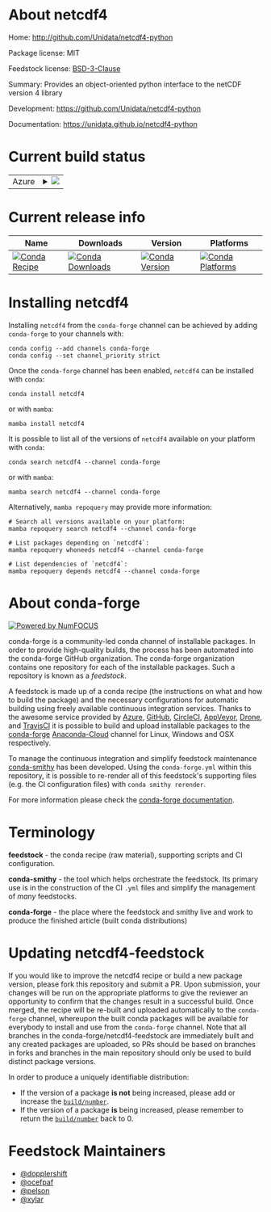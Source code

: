 About netcdf4
=============

Home: http://github.com/Unidata/netcdf4-python

Package license: MIT

Feedstock license: [BSD-3-Clause](https://github.com/conda-forge/netcdf4-feedstock/blob/main/LICENSE.txt)

Summary: Provides an object-oriented python interface to the netCDF version 4 library

Development: https://github.com/Unidata/netcdf4-python

Documentation: https://unidata.github.io/netcdf4-python

Current build status
====================


<table>
    
  <tr>
    <td>Azure</td>
    <td>
      <details>
        <summary>
          <a href="https://dev.azure.com/conda-forge/feedstock-builds/_build/latest?definitionId=676&branchName=main">
            <img src="https://dev.azure.com/conda-forge/feedstock-builds/_apis/build/status/netcdf4-feedstock?branchName=main">
          </a>
        </summary>
        <table>
          <thead><tr><th>Variant</th><th>Status</th></tr></thead>
          <tbody><tr>
              <td>linux_64_mpimpichnumpy1.20python3.7.____cpython</td>
              <td>
                <a href="https://dev.azure.com/conda-forge/feedstock-builds/_build/latest?definitionId=676&branchName=main">
                  <img src="https://dev.azure.com/conda-forge/feedstock-builds/_apis/build/status/netcdf4-feedstock?branchName=main&jobName=linux&configuration=linux_64_mpimpichnumpy1.20python3.7.____cpython" alt="variant">
                </a>
              </td>
            </tr><tr>
              <td>linux_64_mpimpichnumpy1.20python3.8.____cpython</td>
              <td>
                <a href="https://dev.azure.com/conda-forge/feedstock-builds/_build/latest?definitionId=676&branchName=main">
                  <img src="https://dev.azure.com/conda-forge/feedstock-builds/_apis/build/status/netcdf4-feedstock?branchName=main&jobName=linux&configuration=linux_64_mpimpichnumpy1.20python3.8.____cpython" alt="variant">
                </a>
              </td>
            </tr><tr>
              <td>linux_64_mpimpichnumpy1.20python3.9.____cpython</td>
              <td>
                <a href="https://dev.azure.com/conda-forge/feedstock-builds/_build/latest?definitionId=676&branchName=main">
                  <img src="https://dev.azure.com/conda-forge/feedstock-builds/_apis/build/status/netcdf4-feedstock?branchName=main&jobName=linux&configuration=linux_64_mpimpichnumpy1.20python3.9.____cpython" alt="variant">
                </a>
              </td>
            </tr><tr>
              <td>linux_64_mpimpichnumpy1.21python3.10.____cpython</td>
              <td>
                <a href="https://dev.azure.com/conda-forge/feedstock-builds/_build/latest?definitionId=676&branchName=main">
                  <img src="https://dev.azure.com/conda-forge/feedstock-builds/_apis/build/status/netcdf4-feedstock?branchName=main&jobName=linux&configuration=linux_64_mpimpichnumpy1.21python3.10.____cpython" alt="variant">
                </a>
              </td>
            </tr><tr>
              <td>linux_64_mpinompinumpy1.20python3.7.____cpython</td>
              <td>
                <a href="https://dev.azure.com/conda-forge/feedstock-builds/_build/latest?definitionId=676&branchName=main">
                  <img src="https://dev.azure.com/conda-forge/feedstock-builds/_apis/build/status/netcdf4-feedstock?branchName=main&jobName=linux&configuration=linux_64_mpinompinumpy1.20python3.7.____cpython" alt="variant">
                </a>
              </td>
            </tr><tr>
              <td>linux_64_mpinompinumpy1.20python3.8.____cpython</td>
              <td>
                <a href="https://dev.azure.com/conda-forge/feedstock-builds/_build/latest?definitionId=676&branchName=main">
                  <img src="https://dev.azure.com/conda-forge/feedstock-builds/_apis/build/status/netcdf4-feedstock?branchName=main&jobName=linux&configuration=linux_64_mpinompinumpy1.20python3.8.____cpython" alt="variant">
                </a>
              </td>
            </tr><tr>
              <td>linux_64_mpinompinumpy1.20python3.9.____cpython</td>
              <td>
                <a href="https://dev.azure.com/conda-forge/feedstock-builds/_build/latest?definitionId=676&branchName=main">
                  <img src="https://dev.azure.com/conda-forge/feedstock-builds/_apis/build/status/netcdf4-feedstock?branchName=main&jobName=linux&configuration=linux_64_mpinompinumpy1.20python3.9.____cpython" alt="variant">
                </a>
              </td>
            </tr><tr>
              <td>linux_64_mpinompinumpy1.21python3.10.____cpython</td>
              <td>
                <a href="https://dev.azure.com/conda-forge/feedstock-builds/_build/latest?definitionId=676&branchName=main">
                  <img src="https://dev.azure.com/conda-forge/feedstock-builds/_apis/build/status/netcdf4-feedstock?branchName=main&jobName=linux&configuration=linux_64_mpinompinumpy1.21python3.10.____cpython" alt="variant">
                </a>
              </td>
            </tr><tr>
              <td>linux_64_mpiopenmpinumpy1.20python3.7.____cpython</td>
              <td>
                <a href="https://dev.azure.com/conda-forge/feedstock-builds/_build/latest?definitionId=676&branchName=main">
                  <img src="https://dev.azure.com/conda-forge/feedstock-builds/_apis/build/status/netcdf4-feedstock?branchName=main&jobName=linux&configuration=linux_64_mpiopenmpinumpy1.20python3.7.____cpython" alt="variant">
                </a>
              </td>
            </tr><tr>
              <td>linux_64_mpiopenmpinumpy1.20python3.8.____cpython</td>
              <td>
                <a href="https://dev.azure.com/conda-forge/feedstock-builds/_build/latest?definitionId=676&branchName=main">
                  <img src="https://dev.azure.com/conda-forge/feedstock-builds/_apis/build/status/netcdf4-feedstock?branchName=main&jobName=linux&configuration=linux_64_mpiopenmpinumpy1.20python3.8.____cpython" alt="variant">
                </a>
              </td>
            </tr><tr>
              <td>linux_64_mpiopenmpinumpy1.20python3.9.____cpython</td>
              <td>
                <a href="https://dev.azure.com/conda-forge/feedstock-builds/_build/latest?definitionId=676&branchName=main">
                  <img src="https://dev.azure.com/conda-forge/feedstock-builds/_apis/build/status/netcdf4-feedstock?branchName=main&jobName=linux&configuration=linux_64_mpiopenmpinumpy1.20python3.9.____cpython" alt="variant">
                </a>
              </td>
            </tr><tr>
              <td>linux_64_mpiopenmpinumpy1.21python3.10.____cpython</td>
              <td>
                <a href="https://dev.azure.com/conda-forge/feedstock-builds/_build/latest?definitionId=676&branchName=main">
                  <img src="https://dev.azure.com/conda-forge/feedstock-builds/_apis/build/status/netcdf4-feedstock?branchName=main&jobName=linux&configuration=linux_64_mpiopenmpinumpy1.21python3.10.____cpython" alt="variant">
                </a>
              </td>
            </tr><tr>
              <td>linux_aarch64_mpimpichnumpy1.20python3.7.____cpython</td>
              <td>
                <a href="https://dev.azure.com/conda-forge/feedstock-builds/_build/latest?definitionId=676&branchName=main">
                  <img src="https://dev.azure.com/conda-forge/feedstock-builds/_apis/build/status/netcdf4-feedstock?branchName=main&jobName=linux&configuration=linux_aarch64_mpimpichnumpy1.20python3.7.____cpython" alt="variant">
                </a>
              </td>
            </tr><tr>
              <td>linux_aarch64_mpimpichnumpy1.20python3.8.____cpython</td>
              <td>
                <a href="https://dev.azure.com/conda-forge/feedstock-builds/_build/latest?definitionId=676&branchName=main">
                  <img src="https://dev.azure.com/conda-forge/feedstock-builds/_apis/build/status/netcdf4-feedstock?branchName=main&jobName=linux&configuration=linux_aarch64_mpimpichnumpy1.20python3.8.____cpython" alt="variant">
                </a>
              </td>
            </tr><tr>
              <td>linux_aarch64_mpimpichnumpy1.20python3.9.____cpython</td>
              <td>
                <a href="https://dev.azure.com/conda-forge/feedstock-builds/_build/latest?definitionId=676&branchName=main">
                  <img src="https://dev.azure.com/conda-forge/feedstock-builds/_apis/build/status/netcdf4-feedstock?branchName=main&jobName=linux&configuration=linux_aarch64_mpimpichnumpy1.20python3.9.____cpython" alt="variant">
                </a>
              </td>
            </tr><tr>
              <td>linux_aarch64_mpimpichnumpy1.21python3.10.____cpython</td>
              <td>
                <a href="https://dev.azure.com/conda-forge/feedstock-builds/_build/latest?definitionId=676&branchName=main">
                  <img src="https://dev.azure.com/conda-forge/feedstock-builds/_apis/build/status/netcdf4-feedstock?branchName=main&jobName=linux&configuration=linux_aarch64_mpimpichnumpy1.21python3.10.____cpython" alt="variant">
                </a>
              </td>
            </tr><tr>
              <td>linux_aarch64_mpinompinumpy1.20python3.7.____cpython</td>
              <td>
                <a href="https://dev.azure.com/conda-forge/feedstock-builds/_build/latest?definitionId=676&branchName=main">
                  <img src="https://dev.azure.com/conda-forge/feedstock-builds/_apis/build/status/netcdf4-feedstock?branchName=main&jobName=linux&configuration=linux_aarch64_mpinompinumpy1.20python3.7.____cpython" alt="variant">
                </a>
              </td>
            </tr><tr>
              <td>linux_aarch64_mpinompinumpy1.20python3.8.____cpython</td>
              <td>
                <a href="https://dev.azure.com/conda-forge/feedstock-builds/_build/latest?definitionId=676&branchName=main">
                  <img src="https://dev.azure.com/conda-forge/feedstock-builds/_apis/build/status/netcdf4-feedstock?branchName=main&jobName=linux&configuration=linux_aarch64_mpinompinumpy1.20python3.8.____cpython" alt="variant">
                </a>
              </td>
            </tr><tr>
              <td>linux_aarch64_mpinompinumpy1.20python3.9.____cpython</td>
              <td>
                <a href="https://dev.azure.com/conda-forge/feedstock-builds/_build/latest?definitionId=676&branchName=main">
                  <img src="https://dev.azure.com/conda-forge/feedstock-builds/_apis/build/status/netcdf4-feedstock?branchName=main&jobName=linux&configuration=linux_aarch64_mpinompinumpy1.20python3.9.____cpython" alt="variant">
                </a>
              </td>
            </tr><tr>
              <td>linux_aarch64_mpinompinumpy1.21python3.10.____cpython</td>
              <td>
                <a href="https://dev.azure.com/conda-forge/feedstock-builds/_build/latest?definitionId=676&branchName=main">
                  <img src="https://dev.azure.com/conda-forge/feedstock-builds/_apis/build/status/netcdf4-feedstock?branchName=main&jobName=linux&configuration=linux_aarch64_mpinompinumpy1.21python3.10.____cpython" alt="variant">
                </a>
              </td>
            </tr><tr>
              <td>linux_aarch64_mpiopenmpinumpy1.20python3.7.____cpython</td>
              <td>
                <a href="https://dev.azure.com/conda-forge/feedstock-builds/_build/latest?definitionId=676&branchName=main">
                  <img src="https://dev.azure.com/conda-forge/feedstock-builds/_apis/build/status/netcdf4-feedstock?branchName=main&jobName=linux&configuration=linux_aarch64_mpiopenmpinumpy1.20python3.7.____cpython" alt="variant">
                </a>
              </td>
            </tr><tr>
              <td>linux_aarch64_mpiopenmpinumpy1.20python3.8.____cpython</td>
              <td>
                <a href="https://dev.azure.com/conda-forge/feedstock-builds/_build/latest?definitionId=676&branchName=main">
                  <img src="https://dev.azure.com/conda-forge/feedstock-builds/_apis/build/status/netcdf4-feedstock?branchName=main&jobName=linux&configuration=linux_aarch64_mpiopenmpinumpy1.20python3.8.____cpython" alt="variant">
                </a>
              </td>
            </tr><tr>
              <td>linux_aarch64_mpiopenmpinumpy1.20python3.9.____cpython</td>
              <td>
                <a href="https://dev.azure.com/conda-forge/feedstock-builds/_build/latest?definitionId=676&branchName=main">
                  <img src="https://dev.azure.com/conda-forge/feedstock-builds/_apis/build/status/netcdf4-feedstock?branchName=main&jobName=linux&configuration=linux_aarch64_mpiopenmpinumpy1.20python3.9.____cpython" alt="variant">
                </a>
              </td>
            </tr><tr>
              <td>linux_aarch64_mpiopenmpinumpy1.21python3.10.____cpython</td>
              <td>
                <a href="https://dev.azure.com/conda-forge/feedstock-builds/_build/latest?definitionId=676&branchName=main">
                  <img src="https://dev.azure.com/conda-forge/feedstock-builds/_apis/build/status/netcdf4-feedstock?branchName=main&jobName=linux&configuration=linux_aarch64_mpiopenmpinumpy1.21python3.10.____cpython" alt="variant">
                </a>
              </td>
            </tr><tr>
              <td>linux_ppc64le_mpimpichnumpy1.20python3.7.____cpython</td>
              <td>
                <a href="https://dev.azure.com/conda-forge/feedstock-builds/_build/latest?definitionId=676&branchName=main">
                  <img src="https://dev.azure.com/conda-forge/feedstock-builds/_apis/build/status/netcdf4-feedstock?branchName=main&jobName=linux&configuration=linux_ppc64le_mpimpichnumpy1.20python3.7.____cpython" alt="variant">
                </a>
              </td>
            </tr><tr>
              <td>linux_ppc64le_mpimpichnumpy1.20python3.8.____cpython</td>
              <td>
                <a href="https://dev.azure.com/conda-forge/feedstock-builds/_build/latest?definitionId=676&branchName=main">
                  <img src="https://dev.azure.com/conda-forge/feedstock-builds/_apis/build/status/netcdf4-feedstock?branchName=main&jobName=linux&configuration=linux_ppc64le_mpimpichnumpy1.20python3.8.____cpython" alt="variant">
                </a>
              </td>
            </tr><tr>
              <td>linux_ppc64le_mpimpichnumpy1.20python3.9.____cpython</td>
              <td>
                <a href="https://dev.azure.com/conda-forge/feedstock-builds/_build/latest?definitionId=676&branchName=main">
                  <img src="https://dev.azure.com/conda-forge/feedstock-builds/_apis/build/status/netcdf4-feedstock?branchName=main&jobName=linux&configuration=linux_ppc64le_mpimpichnumpy1.20python3.9.____cpython" alt="variant">
                </a>
              </td>
            </tr><tr>
              <td>linux_ppc64le_mpimpichnumpy1.21python3.10.____cpython</td>
              <td>
                <a href="https://dev.azure.com/conda-forge/feedstock-builds/_build/latest?definitionId=676&branchName=main">
                  <img src="https://dev.azure.com/conda-forge/feedstock-builds/_apis/build/status/netcdf4-feedstock?branchName=main&jobName=linux&configuration=linux_ppc64le_mpimpichnumpy1.21python3.10.____cpython" alt="variant">
                </a>
              </td>
            </tr><tr>
              <td>linux_ppc64le_mpinompinumpy1.20python3.7.____cpython</td>
              <td>
                <a href="https://dev.azure.com/conda-forge/feedstock-builds/_build/latest?definitionId=676&branchName=main">
                  <img src="https://dev.azure.com/conda-forge/feedstock-builds/_apis/build/status/netcdf4-feedstock?branchName=main&jobName=linux&configuration=linux_ppc64le_mpinompinumpy1.20python3.7.____cpython" alt="variant">
                </a>
              </td>
            </tr><tr>
              <td>linux_ppc64le_mpinompinumpy1.20python3.8.____cpython</td>
              <td>
                <a href="https://dev.azure.com/conda-forge/feedstock-builds/_build/latest?definitionId=676&branchName=main">
                  <img src="https://dev.azure.com/conda-forge/feedstock-builds/_apis/build/status/netcdf4-feedstock?branchName=main&jobName=linux&configuration=linux_ppc64le_mpinompinumpy1.20python3.8.____cpython" alt="variant">
                </a>
              </td>
            </tr><tr>
              <td>linux_ppc64le_mpinompinumpy1.20python3.9.____cpython</td>
              <td>
                <a href="https://dev.azure.com/conda-forge/feedstock-builds/_build/latest?definitionId=676&branchName=main">
                  <img src="https://dev.azure.com/conda-forge/feedstock-builds/_apis/build/status/netcdf4-feedstock?branchName=main&jobName=linux&configuration=linux_ppc64le_mpinompinumpy1.20python3.9.____cpython" alt="variant">
                </a>
              </td>
            </tr><tr>
              <td>linux_ppc64le_mpinompinumpy1.21python3.10.____cpython</td>
              <td>
                <a href="https://dev.azure.com/conda-forge/feedstock-builds/_build/latest?definitionId=676&branchName=main">
                  <img src="https://dev.azure.com/conda-forge/feedstock-builds/_apis/build/status/netcdf4-feedstock?branchName=main&jobName=linux&configuration=linux_ppc64le_mpinompinumpy1.21python3.10.____cpython" alt="variant">
                </a>
              </td>
            </tr><tr>
              <td>linux_ppc64le_mpiopenmpinumpy1.20python3.7.____cpython</td>
              <td>
                <a href="https://dev.azure.com/conda-forge/feedstock-builds/_build/latest?definitionId=676&branchName=main">
                  <img src="https://dev.azure.com/conda-forge/feedstock-builds/_apis/build/status/netcdf4-feedstock?branchName=main&jobName=linux&configuration=linux_ppc64le_mpiopenmpinumpy1.20python3.7.____cpython" alt="variant">
                </a>
              </td>
            </tr><tr>
              <td>linux_ppc64le_mpiopenmpinumpy1.20python3.8.____cpython</td>
              <td>
                <a href="https://dev.azure.com/conda-forge/feedstock-builds/_build/latest?definitionId=676&branchName=main">
                  <img src="https://dev.azure.com/conda-forge/feedstock-builds/_apis/build/status/netcdf4-feedstock?branchName=main&jobName=linux&configuration=linux_ppc64le_mpiopenmpinumpy1.20python3.8.____cpython" alt="variant">
                </a>
              </td>
            </tr><tr>
              <td>linux_ppc64le_mpiopenmpinumpy1.20python3.9.____cpython</td>
              <td>
                <a href="https://dev.azure.com/conda-forge/feedstock-builds/_build/latest?definitionId=676&branchName=main">
                  <img src="https://dev.azure.com/conda-forge/feedstock-builds/_apis/build/status/netcdf4-feedstock?branchName=main&jobName=linux&configuration=linux_ppc64le_mpiopenmpinumpy1.20python3.9.____cpython" alt="variant">
                </a>
              </td>
            </tr><tr>
              <td>linux_ppc64le_mpiopenmpinumpy1.21python3.10.____cpython</td>
              <td>
                <a href="https://dev.azure.com/conda-forge/feedstock-builds/_build/latest?definitionId=676&branchName=main">
                  <img src="https://dev.azure.com/conda-forge/feedstock-builds/_apis/build/status/netcdf4-feedstock?branchName=main&jobName=linux&configuration=linux_ppc64le_mpiopenmpinumpy1.21python3.10.____cpython" alt="variant">
                </a>
              </td>
            </tr><tr>
              <td>osx_64_mpimpichnumpy1.20python3.7.____cpython</td>
              <td>
                <a href="https://dev.azure.com/conda-forge/feedstock-builds/_build/latest?definitionId=676&branchName=main">
                  <img src="https://dev.azure.com/conda-forge/feedstock-builds/_apis/build/status/netcdf4-feedstock?branchName=main&jobName=osx&configuration=osx_64_mpimpichnumpy1.20python3.7.____cpython" alt="variant">
                </a>
              </td>
            </tr><tr>
              <td>osx_64_mpimpichnumpy1.20python3.8.____cpython</td>
              <td>
                <a href="https://dev.azure.com/conda-forge/feedstock-builds/_build/latest?definitionId=676&branchName=main">
                  <img src="https://dev.azure.com/conda-forge/feedstock-builds/_apis/build/status/netcdf4-feedstock?branchName=main&jobName=osx&configuration=osx_64_mpimpichnumpy1.20python3.8.____cpython" alt="variant">
                </a>
              </td>
            </tr><tr>
              <td>osx_64_mpimpichnumpy1.20python3.9.____cpython</td>
              <td>
                <a href="https://dev.azure.com/conda-forge/feedstock-builds/_build/latest?definitionId=676&branchName=main">
                  <img src="https://dev.azure.com/conda-forge/feedstock-builds/_apis/build/status/netcdf4-feedstock?branchName=main&jobName=osx&configuration=osx_64_mpimpichnumpy1.20python3.9.____cpython" alt="variant">
                </a>
              </td>
            </tr><tr>
              <td>osx_64_mpimpichnumpy1.21python3.10.____cpython</td>
              <td>
                <a href="https://dev.azure.com/conda-forge/feedstock-builds/_build/latest?definitionId=676&branchName=main">
                  <img src="https://dev.azure.com/conda-forge/feedstock-builds/_apis/build/status/netcdf4-feedstock?branchName=main&jobName=osx&configuration=osx_64_mpimpichnumpy1.21python3.10.____cpython" alt="variant">
                </a>
              </td>
            </tr><tr>
              <td>osx_64_mpinompinumpy1.20python3.7.____cpython</td>
              <td>
                <a href="https://dev.azure.com/conda-forge/feedstock-builds/_build/latest?definitionId=676&branchName=main">
                  <img src="https://dev.azure.com/conda-forge/feedstock-builds/_apis/build/status/netcdf4-feedstock?branchName=main&jobName=osx&configuration=osx_64_mpinompinumpy1.20python3.7.____cpython" alt="variant">
                </a>
              </td>
            </tr><tr>
              <td>osx_64_mpinompinumpy1.20python3.8.____cpython</td>
              <td>
                <a href="https://dev.azure.com/conda-forge/feedstock-builds/_build/latest?definitionId=676&branchName=main">
                  <img src="https://dev.azure.com/conda-forge/feedstock-builds/_apis/build/status/netcdf4-feedstock?branchName=main&jobName=osx&configuration=osx_64_mpinompinumpy1.20python3.8.____cpython" alt="variant">
                </a>
              </td>
            </tr><tr>
              <td>osx_64_mpinompinumpy1.20python3.9.____cpython</td>
              <td>
                <a href="https://dev.azure.com/conda-forge/feedstock-builds/_build/latest?definitionId=676&branchName=main">
                  <img src="https://dev.azure.com/conda-forge/feedstock-builds/_apis/build/status/netcdf4-feedstock?branchName=main&jobName=osx&configuration=osx_64_mpinompinumpy1.20python3.9.____cpython" alt="variant">
                </a>
              </td>
            </tr><tr>
              <td>osx_64_mpinompinumpy1.21python3.10.____cpython</td>
              <td>
                <a href="https://dev.azure.com/conda-forge/feedstock-builds/_build/latest?definitionId=676&branchName=main">
                  <img src="https://dev.azure.com/conda-forge/feedstock-builds/_apis/build/status/netcdf4-feedstock?branchName=main&jobName=osx&configuration=osx_64_mpinompinumpy1.21python3.10.____cpython" alt="variant">
                </a>
              </td>
            </tr><tr>
              <td>osx_64_mpiopenmpinumpy1.20python3.7.____cpython</td>
              <td>
                <a href="https://dev.azure.com/conda-forge/feedstock-builds/_build/latest?definitionId=676&branchName=main">
                  <img src="https://dev.azure.com/conda-forge/feedstock-builds/_apis/build/status/netcdf4-feedstock?branchName=main&jobName=osx&configuration=osx_64_mpiopenmpinumpy1.20python3.7.____cpython" alt="variant">
                </a>
              </td>
            </tr><tr>
              <td>osx_64_mpiopenmpinumpy1.20python3.8.____cpython</td>
              <td>
                <a href="https://dev.azure.com/conda-forge/feedstock-builds/_build/latest?definitionId=676&branchName=main">
                  <img src="https://dev.azure.com/conda-forge/feedstock-builds/_apis/build/status/netcdf4-feedstock?branchName=main&jobName=osx&configuration=osx_64_mpiopenmpinumpy1.20python3.8.____cpython" alt="variant">
                </a>
              </td>
            </tr><tr>
              <td>osx_64_mpiopenmpinumpy1.20python3.9.____cpython</td>
              <td>
                <a href="https://dev.azure.com/conda-forge/feedstock-builds/_build/latest?definitionId=676&branchName=main">
                  <img src="https://dev.azure.com/conda-forge/feedstock-builds/_apis/build/status/netcdf4-feedstock?branchName=main&jobName=osx&configuration=osx_64_mpiopenmpinumpy1.20python3.9.____cpython" alt="variant">
                </a>
              </td>
            </tr><tr>
              <td>osx_64_mpiopenmpinumpy1.21python3.10.____cpython</td>
              <td>
                <a href="https://dev.azure.com/conda-forge/feedstock-builds/_build/latest?definitionId=676&branchName=main">
                  <img src="https://dev.azure.com/conda-forge/feedstock-builds/_apis/build/status/netcdf4-feedstock?branchName=main&jobName=osx&configuration=osx_64_mpiopenmpinumpy1.21python3.10.____cpython" alt="variant">
                </a>
              </td>
            </tr><tr>
              <td>osx_arm64_mpimpichnumpy1.20python3.8.____cpython</td>
              <td>
                <a href="https://dev.azure.com/conda-forge/feedstock-builds/_build/latest?definitionId=676&branchName=main">
                  <img src="https://dev.azure.com/conda-forge/feedstock-builds/_apis/build/status/netcdf4-feedstock?branchName=main&jobName=osx&configuration=osx_arm64_mpimpichnumpy1.20python3.8.____cpython" alt="variant">
                </a>
              </td>
            </tr><tr>
              <td>osx_arm64_mpimpichnumpy1.20python3.9.____cpython</td>
              <td>
                <a href="https://dev.azure.com/conda-forge/feedstock-builds/_build/latest?definitionId=676&branchName=main">
                  <img src="https://dev.azure.com/conda-forge/feedstock-builds/_apis/build/status/netcdf4-feedstock?branchName=main&jobName=osx&configuration=osx_arm64_mpimpichnumpy1.20python3.9.____cpython" alt="variant">
                </a>
              </td>
            </tr><tr>
              <td>osx_arm64_mpimpichnumpy1.21python3.10.____cpython</td>
              <td>
                <a href="https://dev.azure.com/conda-forge/feedstock-builds/_build/latest?definitionId=676&branchName=main">
                  <img src="https://dev.azure.com/conda-forge/feedstock-builds/_apis/build/status/netcdf4-feedstock?branchName=main&jobName=osx&configuration=osx_arm64_mpimpichnumpy1.21python3.10.____cpython" alt="variant">
                </a>
              </td>
            </tr><tr>
              <td>osx_arm64_mpinompinumpy1.20python3.8.____cpython</td>
              <td>
                <a href="https://dev.azure.com/conda-forge/feedstock-builds/_build/latest?definitionId=676&branchName=main">
                  <img src="https://dev.azure.com/conda-forge/feedstock-builds/_apis/build/status/netcdf4-feedstock?branchName=main&jobName=osx&configuration=osx_arm64_mpinompinumpy1.20python3.8.____cpython" alt="variant">
                </a>
              </td>
            </tr><tr>
              <td>osx_arm64_mpinompinumpy1.20python3.9.____cpython</td>
              <td>
                <a href="https://dev.azure.com/conda-forge/feedstock-builds/_build/latest?definitionId=676&branchName=main">
                  <img src="https://dev.azure.com/conda-forge/feedstock-builds/_apis/build/status/netcdf4-feedstock?branchName=main&jobName=osx&configuration=osx_arm64_mpinompinumpy1.20python3.9.____cpython" alt="variant">
                </a>
              </td>
            </tr><tr>
              <td>osx_arm64_mpinompinumpy1.21python3.10.____cpython</td>
              <td>
                <a href="https://dev.azure.com/conda-forge/feedstock-builds/_build/latest?definitionId=676&branchName=main">
                  <img src="https://dev.azure.com/conda-forge/feedstock-builds/_apis/build/status/netcdf4-feedstock?branchName=main&jobName=osx&configuration=osx_arm64_mpinompinumpy1.21python3.10.____cpython" alt="variant">
                </a>
              </td>
            </tr><tr>
              <td>osx_arm64_mpiopenmpinumpy1.20python3.8.____cpython</td>
              <td>
                <a href="https://dev.azure.com/conda-forge/feedstock-builds/_build/latest?definitionId=676&branchName=main">
                  <img src="https://dev.azure.com/conda-forge/feedstock-builds/_apis/build/status/netcdf4-feedstock?branchName=main&jobName=osx&configuration=osx_arm64_mpiopenmpinumpy1.20python3.8.____cpython" alt="variant">
                </a>
              </td>
            </tr><tr>
              <td>osx_arm64_mpiopenmpinumpy1.20python3.9.____cpython</td>
              <td>
                <a href="https://dev.azure.com/conda-forge/feedstock-builds/_build/latest?definitionId=676&branchName=main">
                  <img src="https://dev.azure.com/conda-forge/feedstock-builds/_apis/build/status/netcdf4-feedstock?branchName=main&jobName=osx&configuration=osx_arm64_mpiopenmpinumpy1.20python3.9.____cpython" alt="variant">
                </a>
              </td>
            </tr><tr>
              <td>osx_arm64_mpiopenmpinumpy1.21python3.10.____cpython</td>
              <td>
                <a href="https://dev.azure.com/conda-forge/feedstock-builds/_build/latest?definitionId=676&branchName=main">
                  <img src="https://dev.azure.com/conda-forge/feedstock-builds/_apis/build/status/netcdf4-feedstock?branchName=main&jobName=osx&configuration=osx_arm64_mpiopenmpinumpy1.21python3.10.____cpython" alt="variant">
                </a>
              </td>
            </tr><tr>
              <td>win_64_mpinompinumpy1.20python3.7.____cpython</td>
              <td>
                <a href="https://dev.azure.com/conda-forge/feedstock-builds/_build/latest?definitionId=676&branchName=main">
                  <img src="https://dev.azure.com/conda-forge/feedstock-builds/_apis/build/status/netcdf4-feedstock?branchName=main&jobName=win&configuration=win_64_mpinompinumpy1.20python3.7.____cpython" alt="variant">
                </a>
              </td>
            </tr><tr>
              <td>win_64_mpinompinumpy1.20python3.8.____cpython</td>
              <td>
                <a href="https://dev.azure.com/conda-forge/feedstock-builds/_build/latest?definitionId=676&branchName=main">
                  <img src="https://dev.azure.com/conda-forge/feedstock-builds/_apis/build/status/netcdf4-feedstock?branchName=main&jobName=win&configuration=win_64_mpinompinumpy1.20python3.8.____cpython" alt="variant">
                </a>
              </td>
            </tr><tr>
              <td>win_64_mpinompinumpy1.20python3.9.____cpython</td>
              <td>
                <a href="https://dev.azure.com/conda-forge/feedstock-builds/_build/latest?definitionId=676&branchName=main">
                  <img src="https://dev.azure.com/conda-forge/feedstock-builds/_apis/build/status/netcdf4-feedstock?branchName=main&jobName=win&configuration=win_64_mpinompinumpy1.20python3.9.____cpython" alt="variant">
                </a>
              </td>
            </tr><tr>
              <td>win_64_mpinompinumpy1.21python3.10.____cpython</td>
              <td>
                <a href="https://dev.azure.com/conda-forge/feedstock-builds/_build/latest?definitionId=676&branchName=main">
                  <img src="https://dev.azure.com/conda-forge/feedstock-builds/_apis/build/status/netcdf4-feedstock?branchName=main&jobName=win&configuration=win_64_mpinompinumpy1.21python3.10.____cpython" alt="variant">
                </a>
              </td>
            </tr>
          </tbody>
        </table>
      </details>
    </td>
  </tr>
</table>

Current release info
====================

| Name | Downloads | Version | Platforms |
| --- | --- | --- | --- |
| [![Conda Recipe](https://img.shields.io/badge/recipe-netcdf4-green.svg)](https://anaconda.org/conda-forge/netcdf4) | [![Conda Downloads](https://img.shields.io/conda/dn/conda-forge/netcdf4.svg)](https://anaconda.org/conda-forge/netcdf4) | [![Conda Version](https://img.shields.io/conda/vn/conda-forge/netcdf4.svg)](https://anaconda.org/conda-forge/netcdf4) | [![Conda Platforms](https://img.shields.io/conda/pn/conda-forge/netcdf4.svg)](https://anaconda.org/conda-forge/netcdf4) |

Installing netcdf4
==================

Installing `netcdf4` from the `conda-forge` channel can be achieved by adding `conda-forge` to your channels with:

```
conda config --add channels conda-forge
conda config --set channel_priority strict
```

Once the `conda-forge` channel has been enabled, `netcdf4` can be installed with `conda`:

```
conda install netcdf4
```

or with `mamba`:

```
mamba install netcdf4
```

It is possible to list all of the versions of `netcdf4` available on your platform with `conda`:

```
conda search netcdf4 --channel conda-forge
```

or with `mamba`:

```
mamba search netcdf4 --channel conda-forge
```

Alternatively, `mamba repoquery` may provide more information:

```
# Search all versions available on your platform:
mamba repoquery search netcdf4 --channel conda-forge

# List packages depending on `netcdf4`:
mamba repoquery whoneeds netcdf4 --channel conda-forge

# List dependencies of `netcdf4`:
mamba repoquery depends netcdf4 --channel conda-forge
```


About conda-forge
=================

[![Powered by
NumFOCUS](https://img.shields.io/badge/powered%20by-NumFOCUS-orange.svg?style=flat&colorA=E1523D&colorB=007D8A)](https://numfocus.org)

conda-forge is a community-led conda channel of installable packages.
In order to provide high-quality builds, the process has been automated into the
conda-forge GitHub organization. The conda-forge organization contains one repository
for each of the installable packages. Such a repository is known as a *feedstock*.

A feedstock is made up of a conda recipe (the instructions on what and how to build
the package) and the necessary configurations for automatic building using freely
available continuous integration services. Thanks to the awesome service provided by
[Azure](https://azure.microsoft.com/en-us/services/devops/), [GitHub](https://github.com/),
[CircleCI](https://circleci.com/), [AppVeyor](https://www.appveyor.com/),
[Drone](https://cloud.drone.io/welcome), and [TravisCI](https://travis-ci.com/)
it is possible to build and upload installable packages to the
[conda-forge](https://anaconda.org/conda-forge) [Anaconda-Cloud](https://anaconda.org/)
channel for Linux, Windows and OSX respectively.

To manage the continuous integration and simplify feedstock maintenance
[conda-smithy](https://github.com/conda-forge/conda-smithy) has been developed.
Using the ``conda-forge.yml`` within this repository, it is possible to re-render all of
this feedstock's supporting files (e.g. the CI configuration files) with ``conda smithy rerender``.

For more information please check the [conda-forge documentation](https://conda-forge.org/docs/).

Terminology
===========

**feedstock** - the conda recipe (raw material), supporting scripts and CI configuration.

**conda-smithy** - the tool which helps orchestrate the feedstock.
                   Its primary use is in the construction of the CI ``.yml`` files
                   and simplify the management of *many* feedstocks.

**conda-forge** - the place where the feedstock and smithy live and work to
                  produce the finished article (built conda distributions)


Updating netcdf4-feedstock
==========================

If you would like to improve the netcdf4 recipe or build a new
package version, please fork this repository and submit a PR. Upon submission,
your changes will be run on the appropriate platforms to give the reviewer an
opportunity to confirm that the changes result in a successful build. Once
merged, the recipe will be re-built and uploaded automatically to the
`conda-forge` channel, whereupon the built conda packages will be available for
everybody to install and use from the `conda-forge` channel.
Note that all branches in the conda-forge/netcdf4-feedstock are
immediately built and any created packages are uploaded, so PRs should be based
on branches in forks and branches in the main repository should only be used to
build distinct package versions.

In order to produce a uniquely identifiable distribution:
 * If the version of a package **is not** being increased, please add or increase
   the [``build/number``](https://docs.conda.io/projects/conda-build/en/latest/resources/define-metadata.html#build-number-and-string).
 * If the version of a package **is** being increased, please remember to return
   the [``build/number``](https://docs.conda.io/projects/conda-build/en/latest/resources/define-metadata.html#build-number-and-string)
   back to 0.

Feedstock Maintainers
=====================

* [@dopplershift](https://github.com/dopplershift/)
* [@ocefpaf](https://github.com/ocefpaf/)
* [@pelson](https://github.com/pelson/)
* [@xylar](https://github.com/xylar/)

